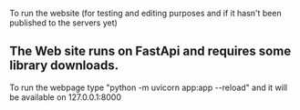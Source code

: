To run the website (for testing and editing purposes and if it hasn't been published to the servers yet)

The Web site runs on FastApi and requires some library downloads. 
- 
To run the webpage type "python -m uvicorn app:app --reload" and it will be available on 127.0.0.1:8000
